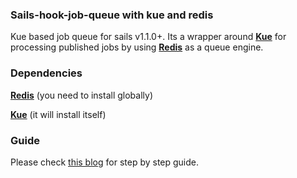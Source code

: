 ### Sails-hook-job-queue with kue and redis

Kue based job queue for sails v1.1.0+. Its a wrapper around [**Kue**](https://automattic.github.io/kue/) for processing published jobs by using [**Redis**](https://redis.io/) as a queue engine.

### Dependencies

[**Redis**](https://redis.io/) (you need to install globally)

[**Kue**](https://automattic.github.io/kue/) (it will install itself)

### Guide

Please check [this blog](https://www.logisticinfotech.com/blog/easiest-way-to-create-job-queue-in-sails-with-sails-hook-job-queue/) for step by step guide.
